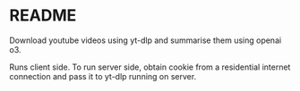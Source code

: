 # README

Download youtube videos using yt-dlp and summarise them using openai o3.

Runs client side. To run server side, obtain cookie from a residential internet connection and pass it to yt-dlp running on server.
